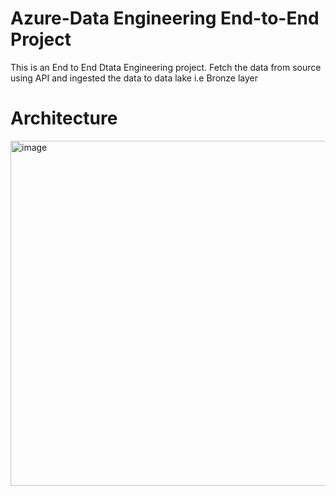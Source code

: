 # Azure-Data Engineering End-to-End Project
This is an End to End Dtata Engineering project. Fetch the data from source using API and ingested the data to data lake i.e Bronze layer

# Architecture

<img width="552" alt="image" src="https://github.com/user-attachments/assets/e563f408-4ff8-432f-bbf0-aac3b94fa185" />


